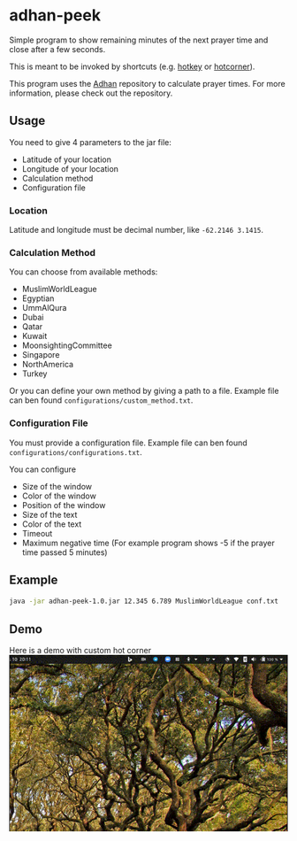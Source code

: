 # adhan-peek
Simple program to show remaining minutes of the next prayer time and close after a few seconds.

This is meant to be invoked by shortcuts (e.g. [hotkey](https://docs.fedoraproject.org/en-US/quick-docs/proc_setting-key-shortcut/) or [hotcorner](https://extensions.gnome.org/extension/4167/custom-hot-corners-extended/)).

This program uses the [Adhan](https://github.com/batoulapps/Adhan) repository to calculate prayer times. For more information, please check out the repository.

## Usage
You need to give 4 parameters to the jar file:
- Latitude of your location
- Longitude of your location
- Calculation method
- Configuration file

### Location
Latitude and longitude must be decimal number, like `-62.2146 3.1415`.

### Calculation Method
You can choose from available methods:
- MuslimWorldLeague
- Egyptian
- UmmAlQura
- Dubai
- Qatar
- Kuwait
- MoonsightingCommittee
- Singapore
- NorthAmerica
- Turkey

Or you can define your own method by giving a path to a file. Example file can ben found `configurations/custom_method.txt`.

### Configuration File
You must provide a configuration file. Example file can ben found `configurations/configurations.txt`.

You can configure
- Size of the window
- Color of the window
- Position of the window
- Size of the text
- Color of the text
- Timeout
- Maximum negative time (For example program shows -5 if the prayer time passed 5 minutes)

## Example
```bash
java -jar adhan-peek-1.0.jar 12.345 6.789 MuslimWorldLeague conf.txt
```

## Demo
Here is a demo with custom hot corner
![Demo](https://github.com/cahidenes/visuals/blob/main/adhan-peek.gif?raw=true)